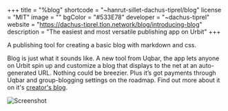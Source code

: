 +++
title = "%blog"
shortcode = "~hanrut-sillet-dachus-tiprel/blog"
license = "MIT"
image = ""
bgColor = "#533E78"
developer = "~dachus-tiprel"
website = "https://dachus-tiprel.tlon.network/blog/introducing-blog"
description = "The easiest and most versatile publishing app on Urbit"
+++

A publishing tool for creating a basic blog with markdown and css. 

Blog is just what it sounds like. A new tool from Uqbar, the app lets anyone on Urbit spin up and customize a blog that displays to the net at an auto-generated URL. Nothing could be breezier. Plus it’s got payments through Uqbar and group-blogging settings on the roadmap. Find out more about it on it's [creator's blog](https://dachus-tiprel.tlon.network/blog/introducing-blog).

![Screenshot](https://storage.googleapis.com/media.urbit.org/site/ecosystem/applications/blog.png)
